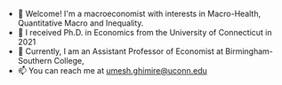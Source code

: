 - 👋 Welcome! I'm a macroeconomist with interests in Macro-Health, Quantitative Macro and Inequality.
- 👀 I received Ph.D. in Economics from the University of Connecticut in 2021
- 🌱 Currently, I am an Assistant Professor of Economist at Birmingham-Southern College,
- 📫 You can reach me at umesh.ghimire@uconn.edu

<!---
GhimireUmesh/GhimireUmesh is a ✨ special ✨ repository because its `README.md` (this file) appears on your GitHub profile.
You can click the Preview link to take a look at your changes.
--->
